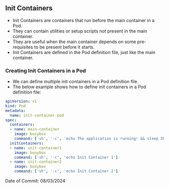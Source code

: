 ## Init Containers

- Init Containers are containers that run before the main container in a Pod.
- They can contain utilities or setup scripts not present in the main container.
- They are useful when the main container depends on some pre-requisites to be present before it starts.
- Init Containers are defined in the Pod definition file, just like the main container.

### Creating Init Containers in a Pod

- We can define multiple init containers in a Pod definition file.
- The below example shows how to define init containers in a Pod definition file:

```yaml
apiVersion: v1
kind: Pod
metadata:
  name: init-container-pod
spec:
  containers:
  - name: main-container
    image: busybox
    command: ['sh', '-c', 'echo The application is running! && sleep 3600']
  initContainers:
  - name: init-container1
    image: busybox
    command: ['sh', '-c', 'echo Init Container 1']
  - name: init-container2
    image: busybox
    command: ['sh', '-c', 'echo Init Container 2']
```

Date of Commit: 08/03/2024